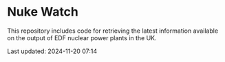 # Nuke Watch

This repository includes code for retrieving the latest information available on the output of EDF nuclear power plants in the UK.

Last updated: 2024-11-20 07:14